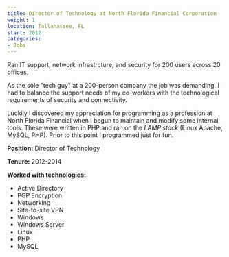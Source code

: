 ```yaml
---
title: Director of Technology at North Florida Financial Corporation
weight: 1
location: Tallahassee, FL
start: 2012
categories:
- Jobs
---
```


Ran IT support, network infrastrcture, and security for 200 users across 20 offices.

<!--more-->

As the sole "tech guy" at a 200-person company the job was demanding. I had to balance the support needs of my co-workers with the technological requirements of security and connectivity.

Luckily I discovered my appreciation for programming as a profession at North Florida Financial when I begun to maintain and modify some internal tools. These were written in PHP and ran on the _LAMP stack_ (Linux Apache, MySQL, PHP). Prior to this point I programmed just for fun.

**Position:** Director of Technology

**Tenure:** 2012-2014

**Worked with technologies:**

- Active Directory
- PGP Encryption
- Networking
- Site-to-site VPN
- Windows
- Windows Server
- Linux
- PHP
- MySQL

